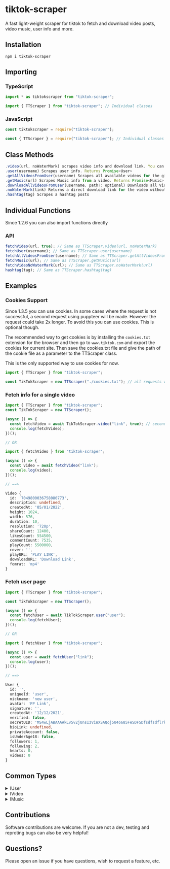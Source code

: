 # tiktok-scraper

A fast light-weight scraper for tiktok to fetch and download video posts, video music, user info and more.

## Installation

```
npm i tiktok-scraper
```

## Importing

### TypeScript

```ts
import * as tiktokscraper from "tiktok-scraper";

import { TTScraper } from "tiktok-scraper"; // Individual classes
```

### JavaScript

```js
const tiktokscraper = require("tiktok-scraper");

const { TTScraper } = require("tiktok-scraper"); // Individual classes
```

## Class Methods

```ts
.video(url, noWaterMark) scrapes video info and download link. You can decide if the video should have a watermark or not. Returns Promise<Video>
.user(username) Scrapes user info. Returns Promise<User>
.getAllVideosFromUser(username) Scrapes all available videos for the given user. Returns Promise<IVideo[]>
.getMusic(url) Scrapes Music info from a video. Returns Promise<Music>
.downloadAllVideosFromUser(username, path?: optional) Downloads all Videos of the given user. Returns Promise<void>
.noWaterMark(link) Returns a direct download link for the video without TikTok Watermark.
.hashtag(tag) Scrapes a hashtag posts
```

## Individual Functions

Since 1.2.6 you can also import functions directly

### API

```ts
fetchVideo(url, true); // Same as TTScraper.video(url, noWaterMark)
fetchUser(username); // Same as TTScraper.user(username)
fetchAllVideosFromUser(username); // Same as TTScraper.getAllVideosFromUser(username)
fetchMusic(url); // Same as TTScraper.getMusic(url)
fetchVideoNoWaterMark(url); // Same as TTScraper.noWaterMark(url)
hashtag(tag); // Same as TTScraper.hashtag(tag)
```

## Examples

### Cookies Support

Since 1.3.5 you can use cookies. In some cases where the request is not successful, a second request using puppteer will be made. However the request could take 2x longer. To avoid this you can use cookies. This is optional though.

The recommended way to get cookies is by installing the `cookies.txt` extension for the browser and then go to `www.tiktok.com` and export the cookies for current site. Then save the cookies.txt file and give the path of the cookie file as a parameter to the TTScraper class.

This is the only supported way to use cookies for now.

```ts
import { TTScraper } from "tiktok-scraper";

const TikTokScraper = new TTScraper("./cookies.txt"); // all requests will try to use this cookie if it's valid
```

### Fetch info for a single video

```ts
import { TTScraper } from "tiktok-scraper";
const TikTokScraper = new TTScraper();

(async () => {
  const fetchVideo = await TikTokScraper.video("link", true); // second argument set to true to fetch the video without watermark
  console.log(fetchVideo);
})();

// OR

import { fetchVideo } from "tiktok-scraper";

(async () => {
  const video = await fetchVideo("link");
  console.log(video);
})();

// ==>

Video {
  id: '7049800036758080773',
  description: undefined,
  createdAt: '05/01/2022',
  height: 1024,
  width: 576,
  duration: 10,
  resolution: '720p',
  shareCount: 12400,
  likesCount: 554500,
  commentCount: 7535,
  playCount: 5500000,
  cover: '',
  playURL: 'PLAY LINK',
  downloadURL: 'Download Link',
  fomrat: 'mp4'
}

```

### Fetch user page

```ts
import { TTScraper } from "tiktok-scraper";

const TikTokScraper = new TTScraper();

(async () => {
  const fetchUser = await TikTokScraper.user("user");
  console.log(fetchUser);
})();

// OR

import { fetchUser } from "tiktok-scraper";

(async () => {
  const user = await fetchUser("link");
  console.log(user);
})();

// ==>

User {
  id: '',
  uniqueId: 'user',
  nickname: 'new user',
  avatar: 'PP Link',
  signature: '',
  createdAt: '12/12/2021',
  verified: false,
  secretUID: 'MS4wLjABAAAAkLv5v2jUnsIzViWXSAQoj5U4o685FeSDFSDfsdfsdflrk-k75Znw',
  bioLink: undefined,
  privateAccount: false,
  isUnderAge18: false,
  followers: 1,
  following: 2,
  hearts: 0,
  videos: 0
}
```

## Common Types

<details>
<summary>IUser</summary>

```ts
export interface IUser {
  /**
   * the id of the User
   */
  id: string;
  /**
   * The tiktok unique id of the User
   */
  uniqueId: string;
  /**
   * optional nickname of the User
   */
  nickname: string;
  /**
   * the avatar link of the User
   */
  avatar: string;
  /**
   * the bio description of the User
   */
  signature: string;
  /**
   * the date of the creation of the User
   */
  createdAt: string;
  /**
   * Whether the User is a verified User by TikTok
   */
  verified: boolean;
  /**
   * the secret UID of the User
   */
  secretUID: string;
  /**
   * The link in the bio if the it contains any
   */
  bioLink: string;
  /**
   * Whether the account privacy is set to private
   */
  privateAccount: boolean;
  /**
   * Whether the User is underage
   */
  isUnderAge18: boolean;
  /**
   * Number of followers for this User
   */
  followers: number;
  /**
   * Number of the accounts this user follows
   */
  following: number;
  /**
   * How many likes this User got over the time
   */
  hearts: number;
  /**
   * Number of the Videos this User has posted
   */
  videos: number;
}
```

</details>

<details>
<summary>IVideo</summary>

```ts
export interface IVideo {
  /**
   * the unique id of the video
   */
  id: string;
  /**
   * the description of the video if available
   */
  description: string;
  /**
   * the date on which the video was created on tiktok
   */
  createdAt: string;
  /**
   * height of the video
   */
  height: number;
  /**
   * width of the video
   */
  width: number;
  /**
   * duration of the video
   */
  duration: number;
  /**
   * resolution of the video
   */
  resolution: string;
  /**
   * Number of times the video was shared
   */
  shareCount: number;
  /**
   * Number of likes on the video
   */
  likesCount: number;
  /**
   * Number of comments on the video
   */
  commentCount: number;
  /**
   * Number of times the video has been played
   */
  playCount: number;
  /**
   * a direct url to the video cover
   */
  cover?: string;
  /**
   * A direct url to the dynamic video cover
   */
  dynamicCover?: string;
  /**
   * a direct play url for the video
   */
  playURL?: string;
  /**
   * a direct download url for the video
   */
  downloadURL?: string;
  /**
   * the format of the video
   */
  fomrat?: string;
}
```

</details>

<details>
<summary>IMusic</summary>

```ts
export interface IMusic {
  /**
   * tiktok music ic
   */
  id: number;
  /**
   * tiktok music title
   */
  title: string;
  /**
   * direct link to this music
   */
  playURL: string;
  /**
   * tiktok music original cover
   */
  coverLarge: string;
  /**
   * tiktok music thumnail cover
   */
  coverThumb: string;
  /**
   * tiktok music author
   */
  author: string;
  /**
   * tiktok music duration
   */
  duration: number;
  /**
   * Whether the music is original or user made
   */
  original?: boolean;
  /**
   * The Album name if it is part of an album
   */
  album?: string;
}
```

</details>

## Contributions

Software contributions are welcome. If you are not a dev, testing and reproting bugs can also be very helpful!

## Questions?

Please open an issue if you have questions, wish to request a feature, etc.
